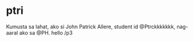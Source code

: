 # ptri
Kumusta sa lahat, ako si John Patrick Allere, student id @Ptrckkkkkkk, nag-aaral ako sa @PH. hello
/p3
